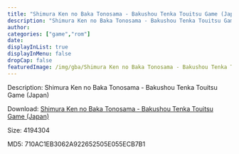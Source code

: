 ```yaml
---
title: "Shimura Ken no Baka Tonosama - Bakushou Tenka Touitsu Game (Japan)"
description: "Shimura Ken no Baka Tonosama - Bakushou Tenka Touitsu Game (Japan)"
author: 
categories: ["game","rom"]
date: 
displayInList: true
displayInMenu: false
dropCap: false
featuredImage: /img/gba/Shimura Ken no Baka Tonosama - Bakushou Tenka Touitsu Game [Japan].jpg
---
```


Description: Shimura Ken no Baka Tonosama - Bakushou Tenka Touitsu Game (Japan)

Download: <a style="text-decoration:underline;" href="https://mega.nz/#!uXBAlYjI!z-NQ8WQTuBMqLay1o0MddJe0eT2PIb6C20Qp-9ZusgI" target = "_blank" rel = "nofollow" > Shimura Ken no Baka Tonosama - Bakushou Tenka Touitsu Game (Japan)</a>

Size: 4194304

MD5: 710AC1EB3062A922652505E055ECB7B1

